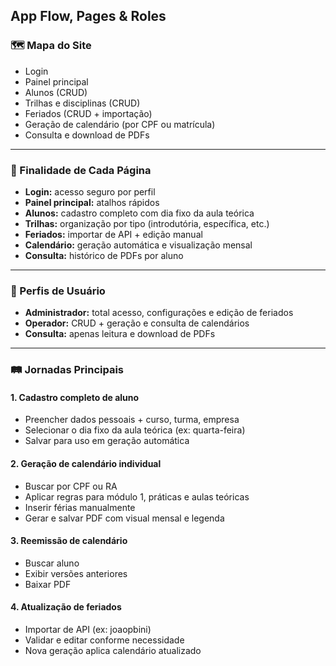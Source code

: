 ## App Flow, Pages & Roles

### 🗺️ Mapa do Site
- Login
- Painel principal
- Alunos (CRUD)
- Trilhas e disciplinas (CRUD)
- Feriados (CRUD + importação)
- Geração de calendário (por CPF ou matrícula)
- Consulta e download de PDFs

---

### 🎯 Finalidade de Cada Página
- **Login:** acesso seguro por perfil
- **Painel principal:** atalhos rápidos
- **Alunos:** cadastro completo com dia fixo da aula teórica
- **Trilhas:** organização por tipo (introdutória, específica, etc.)
- **Feriados:** importar de API + edição manual
- **Calendário:** geração automática e visualização mensal
- **Consulta:** histórico de PDFs por aluno

---

### 👥 Perfis de Usuário
- **Administrador:** total acesso, configurações e edição de feriados
- **Operador:** CRUD + geração e consulta de calendários
- **Consulta:** apenas leitura e download de PDFs

---

### 🛤️ Jornadas Principais

#### 1. Cadastro completo de aluno
- Preencher dados pessoais + curso, turma, empresa
- Selecionar o dia fixo da aula teórica (ex: quarta-feira)
- Salvar para uso em geração automática

#### 2. Geração de calendário individual
- Buscar por CPF ou RA
- Aplicar regras para módulo 1, práticas e aulas teóricas
- Inserir férias manualmente
- Gerar e salvar PDF com visual mensal e legenda

#### 3. Reemissão de calendário
- Buscar aluno
- Exibir versões anteriores
- Baixar PDF

#### 4. Atualização de feriados
- Importar de API (ex: joaopbini)
- Validar e editar conforme necessidade
- Nova geração aplica calendário atualizado

